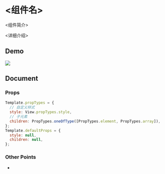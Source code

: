 # <组件名>

<组件简介>

<详细介绍>

## Demo

![](demo.png)

## Document

### Props

```js
Template.propTypes = {
  // 自定义样式
  style: View.propTypes.style,
  // 子元素
  children: PropTypes.oneOfType([PropTypes.element, PropTypes.array]),
};
Template.defaultProps = {
  style: null,
  children: null,
};
```

### Other Points

-
